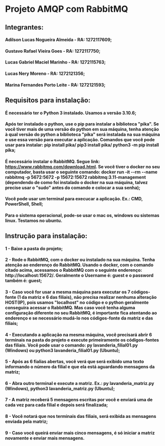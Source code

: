 # Projeto AMQP com RabbitMQ

## Integrantes:
#### Adilson Lucas Nogueira Almeida - RA: 1272117609;
#### Gustavo Rafael Vieira Goes - RA: 1272117750;
#### Lucas Gabriel Maciel Marinho - RA: 1272115763;
#### Lucas Nery Moreno - RA: 1272121356;
#### Marina Fernandes Porto Leite - RA: 1272121593;

## Requisitos para instalação:
#### É necessário ter o Python 3 instalado. Usamos a versão 3.10.6;
#### Após ter instalado o python, use o pip para instalar a biblioteca "pika". Se você tiver mais de uma versão do python em sua máquina, tenha atenção à qual versão do python a biblioteca "pika" será instalada na sua máquina e use essa versão para executar a aplicação. Comandos que você pode usar para instalar: pip install pika/ pip3 install pika/ python3 -m pip install pika;
#### É necessário instalar o RabbitMQ. Segue link: https://www.rabbitmq.com/download.html. Se você tiver o docker no seu computador, basta usar o seguinte comando: docker run -it --rm --name rabbitmq -p 5672:5672 -p 15672:15672 rabbitmq:3.11-management (dependendo de como foi instalado o docker na sua máquina, talvez precise usar o "sudo" antes do comando e colocar a sua senha);
#### Você pode usar um terminal para execucar a aplicação. Ex.: CMD, PowerShell, Shell;
#### Para o sistema operacional, pode-se usar o mac os, windows ou sistemas linux. Testamos no ubuntu.


## Instrução para instalação:
#### 1 - Baixe a pasta do projeto;
#### 2 - Rode o RabbitMQ, com o docker ou instalado na sua máquina. Tenha atenção ao enderenço do RabbitMQ. Usando o docker, com o comando citado acima, acessamos o RabbitMQ com o seguinte enderenço: http://localhost:15672/. Geralmente o Username é: guest e o password também é: guest;
#### 3 - Caso você for usar a mesma máquina para executar os 7 códigos-fonte (1 da matriz e 6 das filiais), não precisa realizar nenhuma alteração HOST(IP), pois usamos "localhost" no código e o python geralmente conseguira acessar o RabbitMQ. Mas caso você tenha alguma configuração diferente no seu RabbitMQ, é importante fica atentando ao enderenço e se necessário mudá-lo nos códigos-fonte da matriz e das filiais;
#### 4 - Executando a aplicação na mesma máquina, você precisará abrir 6 terminais na pasta do projeto e execute primeiramente os códigos-fontes das filiais. Você pode usar o comando: py lavanderia_filial01.py (Windows) ou python3 lavanderia_filial01.py (Ubuntu);
#### 5 - Após as 6 fialias abertas, você verá que será exibido uma texto informando o número da filial e que ela está aguardando mensagens da matriz;
#### 6 - Abra outro terminal e execute a matriz. Ex.: py lavanderia_matriz.py (Windows), python3 lavanderia_matriz.py (Ubuntu);
#### 7 - A matriz receberá 5 mensagens escritas por você e enviará uma de cada vez para cada filial e depois será finalizada;
#### 8 - Você notará que nos terminais das filiais, será exibida as mensagens enviada pela matriz;
#### 9 - Caso você queirá enviar mais cinco mensagens, é só iniciar a matriz novamente e enviar mais mensagens.
